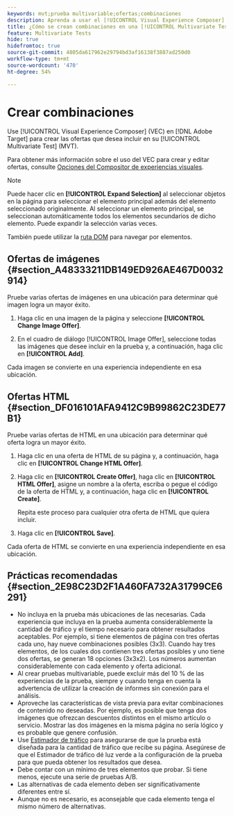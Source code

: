 ```yaml
---
keywords: mvt;prueba multivariable;ofertas;combinaciones
description: Aprenda a usar el [!UICONTROL Visual Experience Composer] (VEC) en el Adobe  [!DNL Target] para crear las ofertas que desee incluir en su [!UICONTROL Multivariate Test] (MVT).
title: ¿Cómo se crean combinaciones en una [!UICONTROL Multivariate Test] (MVT)?
feature: Multivariate Tests
hide: true
hidefromtoc: true
source-git-commit: 4805da617962e29794bd3af16138f3887ad250d0
workflow-type: tm+mt
source-wordcount: '470'
ht-degree: 54%

---
```


# Crear combinaciones

Use [!UICONTROL Visual Experience Composer] (VEC) en [!DNL Adobe Target] para crear las ofertas que desea incluir en su [!UICONTROL Multivariate Test] (MVT).

Para obtener más información sobre el uso del VEC para crear y editar ofertas, consulte [Opciones del Compositor de experiencias visuales](/help/main/c-experiences/c-visual-experience-composer/viztarget-options.md).

>[!NOTE]
>
>Puede hacer clic en **[!UICONTROL Expand Selection]** al seleccionar objetos en la página para seleccionar el elemento principal además del elemento seleccionado originalmente. Al seleccionar un elemento principal, se seleccionan automáticamente todos los elementos secundarios de dicho elemento. Puede expandir la selección varias veces.
>
>También puede utilizar la [ruta DOM](/help/main/c-experiences/c-visual-experience-composer/viztarget-options.md#dom-path) para navegar por elementos.

## Ofertas de imágenes  {#section_A48333211DB149ED926AE467D0032914}

Pruebe varias ofertas de imágenes en una ubicación para determinar qué imagen logra un mayor éxito.

1. Haga clic en una imagen de la página y seleccione **[!UICONTROL Change Image Offer]**.

1. En el cuadro de diálogo [!UICONTROL Image Offer], seleccione todas las imágenes que desee incluir en la prueba y, a continuación, haga clic en **[!UICONTROL Add]**.

Cada imagen se convierte en una experiencia independiente en esa ubicación.

## Ofertas HTML  {#section_DF016101AFA9412C9B99862C23DE77B1}

Pruebe varias ofertas de HTML en una ubicación para determinar qué oferta logra un mayor éxito.

1. Haga clic en una oferta de HTML de su página y, a continuación, haga clic en **[!UICONTROL Change HTML Offer]**.

1. Haga clic en **[!UICONTROL Create Offer]**, haga clic en **[!UICONTROL HTML Offer]**, asigne un nombre a la oferta, escriba o pegue el código de la oferta de HTML y, a continuación, haga clic en **[!UICONTROL Create]**.

   Repita este proceso para cualquier otra oferta de HTML que quiera incluir.

1. Haga clic en **[!UICONTROL Save]**.

Cada oferta de HTML se convierte en una experiencia independiente en esa ubicación.

## Prácticas recomendadas   {#section_2E98C23D2F1A460FA732A31799CE6291}

* No incluya en la prueba más ubicaciones de las necesarias. Cada experiencia que incluya en la prueba aumenta considerablemente la cantidad de tráfico y el tiempo necesario para obtener resultados aceptables. Por ejemplo, si tiene elementos de página con tres ofertas cada uno, hay nueve combinaciones posibles (3x3). Cuando hay tres elementos, de los cuales dos contienen tres ofertas posibles y uno tiene dos ofertas, se generan 18 opciones (3x3x2). Los números aumentan considerablemente con cada elemento y oferta adicional.
* Al crear pruebas multivariable, puede excluir más del 10 % de las experiencias de la prueba, siempre y cuando tenga en cuenta la advertencia de utilizar la creación de informes sin conexión para el análisis.
* Aproveche las características de vista previa para evitar combinaciones de contenido no deseadas. Por ejemplo, es posible que tenga dos imágenes que ofrezcan descuentos distintos en el mismo artículo o servicio. Mostrar las dos imágenes en la misma página no sería lógico y es probable que genere confusión.
* Use [Estimador de tráfico](/help/main/c-activities/c-multivariate-testing/t-create-multivariate-test/traffic-estimator.md) para asegurarse de que la prueba está diseñada para la cantidad de tráfico que recibe su página. Asegúrese de que el Estimador de tráfico dé luz verde a la configuración de la prueba para que pueda obtener los resultados que desea.
* Debe contar con un mínimo de tres elementos que probar. Si tiene menos, ejecute una serie de pruebas A/B.
* Las alternativas de cada elemento deben ser significativamente diferentes entre sí.
* Aunque no es necesario, es aconsejable que cada elemento tenga el mismo número de alternativas.

